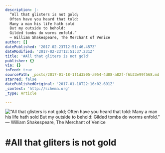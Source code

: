 ```yaml
---
description: |-
  “All that glisters is not gold;
  Often have you heard that told:
  Many a man his life hath sold
  But my outside to behold:
  Gilded tombs do worms enfold.” 
  ― William Shakespeare, The Merchant of Venice
author: []
datePublished: '2017-02-23T12:51:46.457Z'
dateModified: '2017-02-23T12:51:37.231Z'
title: '#All that gliters is not gold'
publisher: {}
via: {}
inFeed: true
sourcePath: _posts/2017-01-18-1f1d3505-a954-4d08-a82f-f6b23e99f568.md
starred: false
datePublishedOriginal: '2017-01-18T22:16:02.691Z'
_context: 'http://schema.org'
_type: Article

---
```

![“All that glisters is not gold;
Often have you heard that told:
Many a man his life hath sold
But my outside to behold:
Gilded tombs do worms enfold.” 
― William Shakespeare, The Merchant of Venice](https://the-grid-user-content.s3-us-west-2.amazonaws.com/d9c04fdb-fc9f-4158-8184-1518221d0f4b.jpg)

# \#All that gliters is not gold